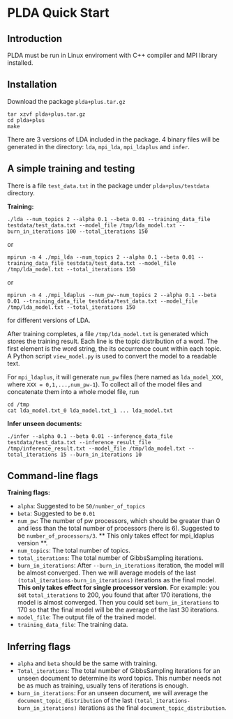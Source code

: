 # PLDA Quick Start #
## Introduction ##

PLDA must be run in Linux enviroment with C++ compiler and MPI library installed.

## Installation ##

Download the package `plda+plus.tar.gz`

	tar xzvf plda+plus.tar.gz
	cd plda+plus
	make

There are 3 versions of LDA included in the package. 4 binary files will be generated in the directory: 
`lda`, `mpi_lda`, `mpi_ldaplus` and `infer`.

## A simple training and testing ##

There is a file `test_data.txt` in the package under `plda+plus/testdata` directory.

**Training:**

	./lda --num_topics 2 --alpha 0.1 --beta 0.01 --training_data_file testdata/test_data.txt --model_file /tmp/lda_model.txt --burn_in_iterations 100 --total_iterations 150

or

	mpirun -n 4 ./mpi_lda --num_topics 2 --alpha 0.1 --beta 0.01 --training_data_file testdata/test_data.txt --model_file /tmp/lda_model.txt --total_iterations 150

or

	mpirun -n 4 ./mpi_ldaplus --num_pw--num_topics 2 --alpha 0.1 --beta 0.01 --training_data_file testdata/test_data.txt --model_file /tmp/lda_model.txt --total_iterations 150

for different versions of LDA.

After training completes, a file `/tmp/lda_model.txt` is generated which stores the training result. Each line is the topic distribution of a word. The first element is the word string, the its occurrence count within each topic. A Python script `view_model.py` is used to convert the model to a readable text.

For `mpi_ldaplus`, it will generate `num_pw` files (here named as `lda_model_XXX`, where `XXX = 0,1,...,num_pw-1`). To collect all of the model files and concatenate them into a whole model file, run

	cd /tmp
	cat lda_model.txt_0 lda_model.txt_1 ... lda_model.txt 

**Infer unseen documents:**

	./infer --alpha 0.1 --beta 0.01 --inference_data_file testdata/test_data.txt --inference_result_file /tmp/inference_result.txt --model_file /tmp/lda_model.txt --total_iterations 15 --burn_in_iterations 10

## Command-line flags ##
**Training flags:**

- `alpha`: Suggested to be `50/number_of_topics`
- `beta`: Suggested to be `0.01`
- `num_pw`: The number of pw processors, which should be greater than 0 and less than the total number of processors (here is 6). Suggested to be `number_of_processors/3`. ** This only takes effect for mpi_ldaplus version **.
- `num_topics`: The total number of topics.
- `total_iterations`: The total number of GibbsSampling iterations.
- `burn_in_iterations`: After `--burn_in_iterations` iteration, the model will be almost converged. Then we will average models of the last `(total_iterations-burn_in_iterations)` iterations as the final model. **This only takes effect for single processor version**. For example: you set `total_iterations` to 200, you found that after 170 iterations, the model is almost converged. Then you could set `burn_in_iterations` to 170 so that the final model will be the average of the last 30 iterations.
- `model_file`: The output file of the trained model.
- `training_data_file`: The training data.

## Inferring flags ##

- `alpha` and `beta` should be the same with training.
- `Total_iterations`: The total number of GibbsSampling iterations for an unseen document to determine its word topics. This number needs not be as much as training, usually tens of iterations is enough.
- `burn_in_iterations`: For an unseen document, we will average the `document_topic_distribution` of the last `(total_iterations-burn_in_iterations)` iterations as the final `document_topic_distribution`. 